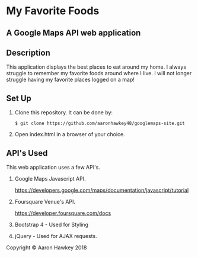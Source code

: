 # My Favorite Foods
## A Google Maps API web application

## Description
This application displays the best places to eat around my home. I always
struggle to remember my favorite foods around where I live. I will not longer
struggle having my favorite places logged on a map! 


## Set Up
1. Clone this repository. It can be done by:
    
    `$ git clone https://github.com/aaronhawkey48/googlemaps-site.git`
2. Open index.html in a browser of your choice.

## API's Used
This web application uses a few API's. 
1. Google Maps Javascript API.
    
    https://developers.google.com/maps/documentation/javascript/tutorial
2. Foursquare Venue's API.
    
    https://developer.foursquare.com/docs

3. Bootstrap 4 - Used for Styling
4. jQuery - Used for AJAX requests.

Copyright  © Aaron Hawkey 2018